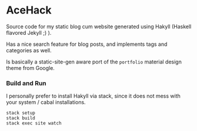 AceHack
=======

Source code for my static blog cum website generated using Hakyll (Haskell flavored Jekyll ;) ).

Has a nice search feature for blog posts, and implements tags and categories as well.

Is basically a static-site-gen aware port of the `portfolio` material design theme from Google.


### Build and Run

I personally prefer to install Hakyll via stack, since it does not mess with your system / cabal installations.

```
stack setup
stack build
stack exec site watch
```
